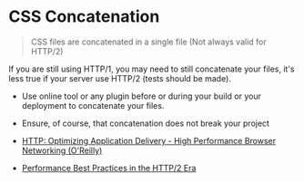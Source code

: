 # CSS Concatenation

> CSS files are concatenated in a single file (Not always valid for HTTP/2)

If you are still using HTTP/1, you may need to still concatenate your files, it's less true if your server use HTTP/2 (tests should be made).

- Use online tool or any plugin before or during your build or your deployment to concatenate your files.
- Ensure, of course, that concatenation does not break your project

- [HTTP: Optimizing Application Delivery - High Performance Browser Networking (O'Reilly)](https://hpbn.co/optimizing-application-delivery/#optimizing-for-http2)
- [Performance Best Practices in the HTTP/2 Era](https://deliciousbrains.com/performance-best-practices-http2/)
